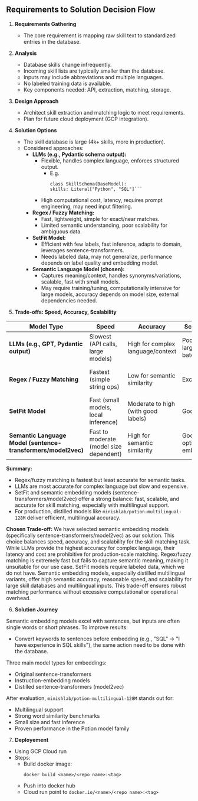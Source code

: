 ## Requirements to Solution Decision Flow

1. **Requirements Gathering**
    - The core requirement is mapping raw skill text to standardized entries in the database.

2. **Analysis**
    - Database skills change infrequently.
    - Incoming skill lists are typically smaller than the database.
    - Inputs may include abbreviations and multiple languages.
    - No labeled training data is available.
    - Key components needed: API, extraction, matching, storage.

3. **Design Approach**
    - Architect skill extraction and matching logic to meet requirements.
    - Plan for future cloud deployment (GCP integration).

4. **Solution Options**
    - The skill database is large (4k+ skills, more in production).
    - Considered approaches:
        - **LLMs (e.g., Pydantic schema output):**
            - Flexible, handles complex language, enforces structured output.
                - E.g.
                    ```
                    class SkillSchema(BaseModel):
                    skills: Literal["Python", "SQL"]```
            - High computational cost, latency, requires prompt engineering, may need input filtering.
        - **Regex / Fuzzy Matching:**
            - Fast, lightweight, simple for exact/near matches.
            - Limited semantic understanding, poor scalability for ambiguous data.
        - **SetFit Model:**
            - Efficient with few labels, fast inference, adapts to domain, leverages sentence-transformers.
            - Needs labeled data, may not generalize, performance depends on label quality and embedding model.
        - **Semantic Language Model (chosen):**
            - Captures meaning/context, handles synonyms/variations, scalable, fast with small models.
            - May require training/tuning, computationally intensive for large models, accuracy depends on model size, external dependencies needed.

5. **Trade-offs: Speed, Accuracy, Scalability**

| Model Type                      | Speed                          | Accuracy                        | Scalability                     | Notes                                                      |
|----------------------------------|-------------------------------|---------------------------------|----------------------------------|------------------------------------------------------------|
| **LLMs (e.g., GPT, Pydantic output)** | Slowest (API calls, large models) | High for complex language/context | Poor for large batches           | Best for nuanced understanding, but costly and slow         |
| **Regex / Fuzzy Matching**       | Fastest (simple string ops)    | Low for semantic similarity      | Excellent                        | Good for exact/near matches, not for meaning/context        |
| **SetFit Model**                 | Fast (small models, local inference) | Moderate to high (with good labels) | Good                             | Needs labeled data, adapts to domain, fast for batch jobs   |
| **Semantic Language Model (sentence-transformers/model2vec)** | Fast to moderate (model size dependent) | High for semantic similarity     | Good with optimized embeddings                             | Handles synonyms/context, works for short phrases           |

**Summary:**  
- Regex/fuzzy matching is fastest but least accurate for semantic tasks.
- LLMs are most accurate for complex language but slow and expensive.
- SetFit and semantic embedding models (sentence-transformers/model2vec) offer a strong balance: fast, scalable, and accurate for skill matching, especially with multilingual support.
- For production, distilled models like `minishlab/potion-multilingual-128M` deliver efficient, multilingual accuracy.

**Chosen Trade-off:**
We have selected semantic embedding models (specifically sentence-transformers/model2vec) as our solution. This choice balances speed, accuracy, and scalability for the skill matching task. While LLMs provide the highest accuracy for complex language, their latency and cost are prohibitive for production-scale matching. Regex/fuzzy matching is extremely fast but fails to capture semantic meaning, making it unsuitable for our use case. SetFit models require labeled data, which we do not have. Semantic embedding models, especially distilled multilingual variants, offer high semantic accuracy, reasonable speed, and scalability for large skill databases and multilingual inputs. This trade-off ensures robust matching performance without excessive computational or operational overhead.

6. **Solution Journey**

Semantic embedding models excel with sentences, but inputs are often single words or short phrases. To improve results:
- Convert keywords to sentences before embedding (e.g., "SQL" → "I have experience in SQL skills"), the same action need to be done with the database.

Three main model types for embeddings:
- Original sentence-transformers
- Instruction-embedding models
- Distilled sentence-transformers (model2vec)

After evaluation, `minishlab/potion-multilingual-128M` stands out for:
- Multilingual support
- Strong word similarity benchmarks
- Small size and fast inference
- Proven performance in the Potion model family

7. **Deployement**

- Using GCP Cloud run
- Steps:
    - Build docker image:
        ```
        docker build <name>/<repo name>:<tag>
        ```
    - Push into docker hub
    - Cloud run point to `docker.io/<name>/<repo name>:<tag>`
